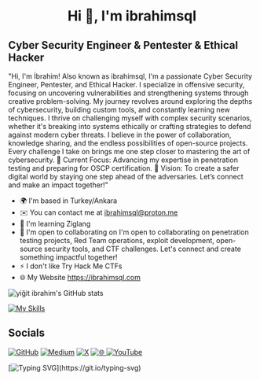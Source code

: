 <h1 align="center">Hi 👋, I'm ibrahimsql</h1>

Cyber Security Engineer & Pentester & Ethical Hacker
---
"Hi, I'm İbrahim! Also known as ibrahimsql, I'm a passionate Cyber Security Engineer, Pentester, and Ethical Hacker. I specialize in offensive security, focusing on uncovering vulnerabilities and strengthening systems through creative problem-solving. My journey revolves around exploring the depths of cybersecurity, building custom tools, and constantly learning new techniques. I thrive on challenging myself with complex security scenarios, whether it's breaking into systems ethically or crafting strategies to defend against modern cyber threats. I believe in the power of collaboration, knowledge sharing, and the endless possibilities of open-source projects. Every challenge I take on brings me one step closer to mastering the art of cybersecurity. 🚀 Current Focus: Advancing my expertise in penetration testing and preparing for OSCP certification. 🎯 Vision: To create a safer digital world by staying one step ahead of the adversaries. Let’s connect and make an impact together!"

* 🌍  I'm based in Turkey/Ankara
* ✉️  You can contact me at ibrahimsql@proton.me
* 🧠  I'm learning Ziglang
* 🤝  I'm open to collaborating on I'm open to collaborating on penetration testing projects, Red Team operations, exploit development, open-source security tools, and CTF challenges. Let's connect and create something impactful together!
* ⚡  I don't like Try Hack Me CTFs
* 🌐 My Website https://ibrahimsql.com  

![yiğit ibrahim's GitHub stats](https://github-readme-stats.vercel.app/api?username=ibrahmsql&show_icons=true&theme=radical)


[![My Skills](https://skillicons.dev/icons?i=arch,azure,bash,c,cs,cpp,debian,nim,kali,mysql,linux,aws,go,perl,aws,docker,graphql,redhat,zig,raspberrypi,vala,linux,js,lua,gcp,apple,md,obsidian,powershell,py,rust,vim,visualstudio,vscode,postman,ruby,crystal,windows,asm)](https://skillicons.dev)


## Socials

[![GitHub](https://img.shields.io/badge/GitHub-000?style=for-the-badge&logo=github&logoColor=white)](https://github.com/ibrahmsql)
[![Medium](https://img.shields.io/badge/Medium-000?style=for-the-badge&logo=medium&logoColor=white)](https://medium.com/@ibrahimsql)
[![X](https://img.shields.io/badge/X-000?style=for-the-badge&logo=twitter&logoColor=white)](https://x.com/ibrahimsql)
[![🌐](Website) ](https://ibrahimsql.com/about)
[![YouTube](https://img.shields.io/badge/YouTube-FF0000?style=for-the-badge&logo=youtube&logoColor=white)](https://youtube.com/@ibrahmsql)



[![Typing SVG](https://readme-typing-svg.herokuapp.com?font=Fira+Code&duration=2000&pause=500&color=1FF773&multiline=true&width=435&height=180&lines=gocat+-listen+3306;listening+on+%5B0.0.0.0%5D+3306+...;connect+to+%5Bibrahimsql%5D+profile;%24+script+%2Fdev%2Fnull+-c+bash;ibrahimsql%40fbi.gov%3A~%24+./order66;..............................;............PwN3d!............;..............................;..............................;..............................;..............................;..............................;)](https://git.io/typing-svg)
